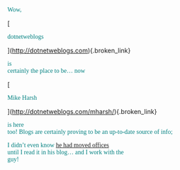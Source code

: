 <font face="Trebuchet MS" color="teal">Wow, </font>
				  
[
						  
<font face="Trebuchet MS" color="teal">dotnetweblogs </font>
				  
](http://dotnetweblogs.com){.broken_link} 
				  
<font face="Trebuchet MS" color="teal">is<br /> certainly the place to be&#8230; now </font>
				  
[
						  
<font face="Trebuchet MS" color="teal">Mike Harsh </font>
				  
](http://dotnetweblogs.com/mharsh/){.broken_link} 
				  
<font face="Trebuchet MS" color="teal">is here<br /> too! Blogs are certainly proving to be an up-to-date source of info;<br /> </font>
				  
<font face="Trebuchet MS" color="teal">I didn&#8217;t even know <a href="http://dotnetweblogs.com/mharsh/posts/4016.aspx" class="broken_link">he had moved offices<br /> </a>until I read it in his blog&#8230; and I work with the<br /> guy!</font>